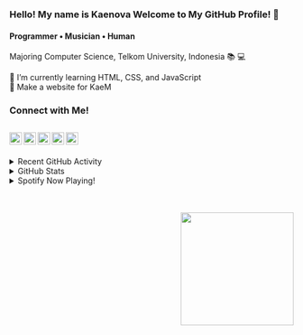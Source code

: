### Hello! My name is Kaenova Welcome to My GitHub Profile! :handshake:
#### Programmer • Musician • Human
Majoring Computer Science, Telkom University, Indonesia :books: :computer: 

🌱 I’m currently learning HTML, CSS, and JavaScript  
🎯 Make a website for KaeM

### Connect with Me!
[<img align="left" alt="KaeM | YouTube" width="22px" src="https://cdn.jsdelivr.net/npm/simple-icons@v3/icons/youtube.svg" />][youtube]
[<img align="left" alt="KaeM | Twitter" width="22px" src="https://cdn.jsdelivr.net/npm/simple-icons@v3/icons/twitter.svg" />][twitter]
[<img align="left" alt="Kaenova Mahendra | LinkedIn" width="22px" src="https://cdn.jsdelivr.net/npm/simple-icons@v3/icons/linkedin.svg" />][linkedin]
[<img align="left" alt="Kaenova Mahendra | Instagram" width="22px" src="https://cdn.jsdelivr.net/npm/simple-icons@v3/icons/instagram.svg" />][instagram]
[<img align="left" alt="Kaenova Mahendra | Instagram" width="22px" src="https://cdn.jsdelivr.net/npm/simple-icons@v3/icons/facebook.svg" />][Facebook]
<br />
---
<details>
  <summary>Recent GitHub Activity</summary>

<!--START_SECTION:activity-->
1. ❗️ Opened issue [#1](https://github.com/ShinyQ/Tugas-Pengantar-AI-1_Genetic-Algorithm/issues/1) in [ShinyQ/Tugas-Pengantar-AI-1_Genetic-Algorithm](https://github.com/ShinyQ/Tugas-Pengantar-AI-1_Genetic-Algorithm)
2. 🎉 Merged PR [#3](https://github.com/kaenova/Tubes_Statistika/pull/3) in [kaenova/Tubes_Statistika](https://github.com/kaenova/Tubes_Statistika)
3. 💪 Opened PR [#3](https://github.com/kaenova/Tubes_Statistika/pull/3) in [kaenova/Tubes_Statistika](https://github.com/kaenova/Tubes_Statistika)
4. ❌ Closed PR [#2](https://github.com/kaenova/Tubes_Statistika/pull/2) in [kaenova/Tubes_Statistika](https://github.com/kaenova/Tubes_Statistika)
5. 💪 Opened PR [#1](https://github.com/kaenova/AI_Tupro1/pull/1) in [kaenova/AI_Tupro1](https://github.com/kaenova/AI_Tupro1)
<!--END_SECTION:activity-->

</details>

<details>
  <summary>GitHub Stats</summary>
  <table border="0" cellspacing="0">
    <tr>
    <td><img align="middle" alt="Kaenova's GitHub Stats" src="https://github-readme-stats.codestackr.vercel.app/api?username=kaenova&theme=nord&show_icons=true&hide_border=true" width=350 /></td>
    <td><img align="middle" src="https://github-readme-stats.vercel.app/api/top-langs/?username=kaenova&theme=nord&hide_border=true">
    </td>
    </tr>
  </table>
</details>

<details>
  <summary>Spotify Now Playing!</summary>
  
  [![Spotify](https://kaemspotify.vercel.app/api/spotify)](https://open.spotify.com/user/kaenova)
  
</details>

<br><br>
<img  align= "right" src="https://cdn.discordapp.com/attachments/527433841690804224/791558706508726292/Pre-comp-3.gif"  width="200">

[Youtube]: https://www.youtube.com/user/kaenovagtg
[twitter]: [Twitter](https://twitter.com/kaenovamahendra)
[linkedin]: https://www.linkedin.com/in/kaenova/
[Instagram]: https://www.instagram.com/kaenovama/
[Facebook]: https://www.facebook.com/kaenova/

<!--
**kaenova/kaenova** is a ✨ _special_ ✨ repository because its `README.md` (this file) appears on your GitHub profile.

Here are some ideas to get you started:

- 🔭 I’m currently working on ...
- 🌱 I’m currently learning ...
- 👯 I’m looking to collaborate on ...
- 🤔 I’m looking for help with ...
- 💬 Ask me about ...
- 📫 How to reach me: ...
- 😄 Pronouns: ...
- ⚡ Fun fact: ...
-->
